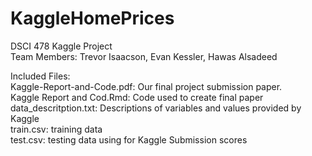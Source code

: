 # KaggleHomePrices
DSCI 478 Kaggle Project     
Team Members: Trevor Isaacson, Evan Kessler, Hawas Alsadeed   

Included Files:   
Kaggle-Report-and-Code.pdf: Our final project submission paper.     
Kaggle Report and Cod.Rmd: Code used to create final paper  
data_descritption.txt: Descriptions of variables and values provided by Kaggle  
train.csv: training data  
test.csv: testing data using for Kaggle Submission scores 

